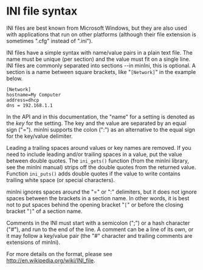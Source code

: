 # INI file syntax #

INI files are best known from Microsoft Windows, but they are also used with applications that run on other platforms (although their file extension is sometimes ".cfg" instead of ".ini").

INI files have a simple syntax with name/value pairs in a plain text file. The name must be unique (per section) and the value must fit on a single line. INI files are commonly separated into sections --in minIni, this is optional. A section is a name between square brackets, like "`[Network]`" in the example below.

```
[Network]
hostname=My Computer
address=dhcp
dns = 192.168.1.1
```

In the API and in this documentation, the "name" for a setting is denoted as the _key_ for the setting. The key and the value are separated by an equal sign ("="). minIni supports the colon (":") as an alternative to the equal sign for the key/value delimiter.

Leading a trailing spaces around values or key names are removed. If you need to include leading and/or trailing spaces in a value, put the value between double quotes. The `ini_gets()` function (from the minIni library, see the minIni manual) strips off the double quotes from the returned value. Function `ini_puts()` adds double quotes if the value to write contains trailing white space (or special characters).

minIni ignores spaces around the "=" or ":" delimiters, but it does not ignore spaces between the brackets in a section name. In other words, it is best not to put spaces behind the opening bracket "`[`" or before the closing bracket "`]`" of a section name.

Comments in the INI must start with a semicolon (";") or a hash character ("#"),
and run to the end of the line. A comment can be a line of its own, or it may
follow a key/value pair (the "#" character and trailing comments are extensions
of minIni).

For more details on the format, please see http://en.wikipedia.org/wiki/INI_file.